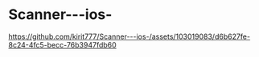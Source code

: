 # Scanner---ios-



https://github.com/kirit777/Scanner---ios-/assets/103019083/d6b627fe-8c24-4fc5-becc-76b3947fdb60

